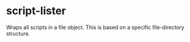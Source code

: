 # script-lister
Wraps all scripts in a file object. This is based on a specific file-directory structure.
